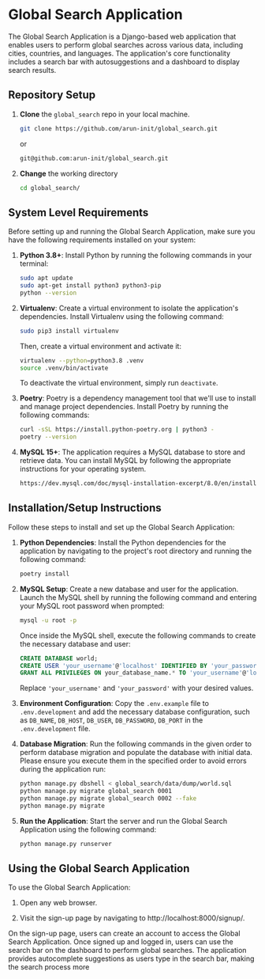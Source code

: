 # Global Search Application

The Global Search Application is a Django-based web application that enables users to perform global searches across various data, including cities, countries, and languages. The application's core functionality includes a search bar with autosuggestions and a dashboard to display search results.

## Repository Setup
1. **Clone** the `global_search` repo in your local machine.
   ```bash
   git clone https://github.com/arun-init/global_search.git
   ```
   or 
   ```bash
   git@github.com:arun-init/global_search.git
   ```
2. **Change** the working directory
   ```bash
   cd global_search/
   ```

## System Level Requirements

Before setting up and running the Global Search Application, make sure you have the following requirements installed on your system:

1. **Python 3.8+**: Install Python by running the following commands in your terminal:
   ```bash
   sudo apt update
   sudo apt-get install python3 python3-pip
   python --version
   ```

2. **Virtualenv**: Create a virtual environment to isolate the application's dependencies. Install Virtualenv using the following command:
   ```bash
   sudo pip3 install virtualenv
   ```
   Then, create a virtual environment and activate it:
   ```bash
   virtualenv --python=python3.8 .venv
   source .venv/bin/activate
   ```
   To deactivate the virtual environment, simply run `deactivate`.

3. **Poetry**: Poetry is a dependency management tool that we'll use to install and manage project dependencies. Install Poetry by running the following commands:
   ```bash
   curl -sSL https://install.python-poetry.org | python3 -
   poetry --version
   ```

4. **MySQL 15+**: The application requires a MySQL database to store and retrieve data. You can install MySQL by following the appropriate instructions for your operating system.
   ```bash
   https://dev.mysql.com/doc/mysql-installation-excerpt/8.0/en/installing.html 
   ```

## Installation/Setup Instructions

Follow these steps to install and set up the Global Search Application:

1. **Python Dependencies**: Install the Python dependencies for the application by navigating to the project's root directory and running the following command:
   ```bash
   poetry install
   ```

2. **MySQL Setup**: Create a new database and user for the application. Launch the MySQL shell by running the following command and entering your MySQL root password when prompted:
   ```bash
   mysql -u root -p
   ```
   Once inside the MySQL shell, execute the following commands to create the necessary database and user:
   ```sql
   CREATE DATABASE world;
   CREATE USER 'your_username'@'localhost' IDENTIFIED BY 'your_password';
   GRANT ALL PRIVILEGES ON your_database_name.* TO 'your_username'@'localhost';
   ```
   Replace `'your_username'` and `'your_password'` with your desired values.

3. **Environment Configuration**: Copy the `.env.example` file to `.env.development` and add the necessary database configuration, such as `DB_NAME`, `DB_HOST`, `DB_USER`, `DB_PASSWORD`, `DB_PORT` in the `.env.development` file.

4. **Database Migration**: Run the following commands in the given order to perform database migration and populate the database with initial data. Please ensure you execute them in the specified order to avoid errors during the application run:
   ```bash
   python manage.py dbshell < global_search/data/dump/world.sql
   python manage.py migrate global_search 0001
   python manage.py migrate global_search 0002 --fake
   python manage.py migrate
   ```

5. **Run the Application**: Start the server and run the Global Search Application using the following command:
   ```bash
   python manage.py runserver
   ```

## Using the Global Search Application

To use the Global Search Application:

1. Open any web browser.

2. Visit the sign-up page by navigating to http://localhost:8000/signup/.

On the sign-up page, users can create an account to access the Global Search Application. Once signed up and logged in, users can use the search bar on the dashboard to perform global searches. The application provides autocomplete suggestions as users type in the search bar, making the search process more
